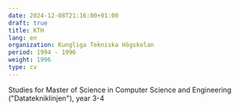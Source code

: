 ```yaml
---
date: 2024-12-08T21:16:00+01:00
draft: true
title: KTH
lang: en
organization: Kungliga Tekniska Högskolan
period: 1994 - 1996
weight: 1996
type: cv
---
```


Studies for Master of Science in Computer Science and Engineering ("Datatekniklinjen"), year 3-4
